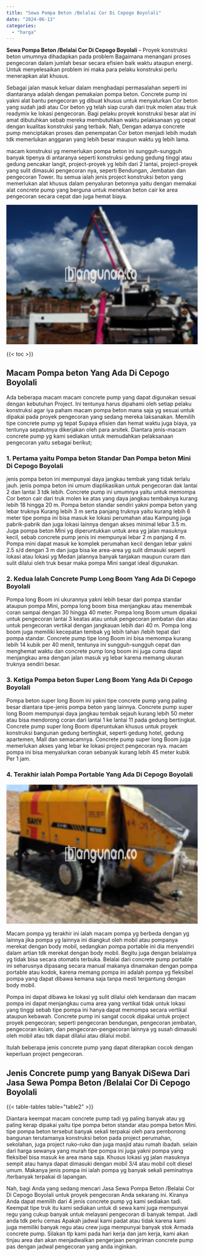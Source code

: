 ```yaml
---
title: "Sewa Pompa Beton /Belalai Cor Di Cepogo Boyolali"
date: "2024-06-13"
categories: 
  - "harga"
---
```


**Sewa Pompa Beton /Belalai Cor Di Cepogo Boyolali** – Proyek konstruksi beton umumnya dihadapkan pada problem Bagaimana menangani proses pengecoran dalam jumlah besar secara efisien baik waktu ataupun energi. Untuk menyelesaikan problem ini maka para pelaku konstruksi perlu menerapkan alat khusus.

Sebagai jalan masuk keluar dalam menghadapi permasalahan seperti ini diantaranya adalah dengan pemakaian pompa beton. Concrete pump ini yakni alat bantu pengecoran yg dibuat khusus untuk menyalurkan Cor beton yang sudah jadi atau Cor beton yg telah siap curah dari truk molen atau truk readymix ke lokasi pengecoran. Bagi pelaku proyek konstruksi besar alat ini amat dibutuhkan sebab mereka membutuhkan waktu pelaksanaan yg cepat dengan kualitas konstruksi yang terbaik. Nah, Dengan adanya concrete pump menciptakan proses dan penempatan Cor beton menjadi lebih mudah tdk memerlukan anggaran yang lebih besar maupun waktu yg lebih lama.

macam konstruksi yg memerlukan pompa beton ini sungguh-sungguh banyak tipenya di antaranya seperti konstruksi gedung gedung tinggi atau gedung pencakar langit, project-proyek yg lebih dari 2 lantai, project-proyek yang sulit dimasuki pengecoran nya, seperti Bendungan, Jembatan dan pengecoran Tower. Itu semua ialah jenis project konstruksi beton yang memerlukan alat khusus dalam penyaluran betonnya yaitu dengan memakai alat concrete pump yang berguna untuk menekan beton cair ke area pengecoran secara cepat dan juga hemat biaya.

![Sewa Pompa Beton /Belalai Cor Di Cepogo Boyolali](/images/sewa-concrete-pump-04.png)

{{< toc >}}

## Macam Pompa beton Yang Ada Di Cepogo Boyolali

Ada beberapa macam macam concrete pump yang dapat digunakan sesuai dengan kebutuhan Project. Ini tentunya harus dipahami oleh setiap pelaku konstruksi agar iya paham macam pompa beton mana saja yg sesuai untuk dipakai pada proyek pengecoran yang sedang mereka laksanakan. Memilih tipe concrete pump yg tepat Supaya efisien dan hemat waktu juga biaya, ya tentunya sepatutnya dikerjakan oleh para arsitek. Diantara jenis-macam concrete pump yg kami sediakan untuk memudahkan pelaksanaan pengecoran yaitu sebagai berikut;

### 1\. Pertama yaitu Pompa beton Standar Dan Pompa beton Mini Di Cepogo Boyolali

jenis pompa beton ini mempunyai daya jangkau tembak yang tidak terlalu jauh. jenis pompa beton ini umum diaplikasikan untuk pengecoran dak lantai 2 dan lantai 3 tdk lebih. Concrete pump ini umumnya yaitu untuk memompa Cor beton cair dari truk molen ke atas yang daya jangkau tembaknya kurang lebih 18 hingga 20 m. Pompa beton standar sendiri yakni pompa beton yang lebar truknya Kurang lebih 3 m serta panjang truknya yaitu kurang lebih 6 meter tipe pompa ini bisa masuk ke lokasi perumahan atau Kampung juga pabrik-pabrik dan juga lokasi lainnya dengan akses minimal lebar 3.5 m. Juga pompa beton Mini yg diperuntukkan untuk area yg jalan masuknya kecil, sebab concrete pump jenis ini mempunyai lebar 2 m panjang 4 m. Pompa mini dapat masuk ke komplek perumahan kecil dengan lebar yakni 2.5 s/d dengan 3 m dan juga bisa ke area-area yg sulit dimasuki seperti lokasi atau lokasi yg Medan jalannya banyak tanjakan maupun curam dan sulit dilalui oleh truk besar maka pompa Mini sangat ideal digunakan.

### 2\. Kedua Ialah Concrete Pump Long Boom Yang Ada Di Cepogo Boyolali

Pompa long Boom ini ukurannya yakni lebih besar dari pompa standar ataupun pompa Mini, pompa long boom bisa menjangkau atau menembak coran sampai dengan 30 hingga 40 meter. Pompa long Boom umum dipakai untuk pengecoran lantai 3 keatas atau untuk pengecoran jembatan dan atau untuk pengecoran vertikal dengan jangkauan lebih dari 40 m. Pompa long boom juga memiliki kecepatan tembak yg lebih tahan /lebih tepat dari pompa standar. Concrete pump tipe long Boom ini bisa memompa kurang lebih 14 kubik per 40 menit, tentunya ini sungguh-sungguh cepat dan menghemat waktu dan concrete pump long boom ini juga cuma dapat menjangkau area dengan jalan masuk yg lebar karena memang ukuran truknya sendiri besar.

### 3\. Ketiga Pompa beton Super Long Boom Yang Ada Di Cepogo Boyolali

Pompa beton super long Boom ini yakni tipe concrete pump yang paling besar diantara tipe-jenis pompa beton yang lainnya. Concrete pump super long Boom mempunyai daya jangkau tembak sejauh kurang lebih 50 meter atau bisa mendorong coran dari lantai 1 ke lantai 11 pada gedung bertingkat. Concrete pump super long Boom diperuntukan khusus untuk proyek konstruksi bangunan gedung bertingkat, seperti gedung hotel, gedung apartemen, Mall dan semacamnya. Concrete pump super long Boom juga memerlukan akses yang lebar ke lokasi project pengecoran nya. macam pompa ini bisa menyalurkan coran sebanyak kurang lebih 45 meter kubik Per 1 jam.

### 4\. Terakhir ialah Pompa Portable Yang Ada Di Cepogo Boyolali

![Sewa Pompa Beton /Belalai Cor Di Cepogo Boyolali](/images/sewa-concrete-pump-30.png)

Macam pompa yg terakhir ini ialah macam pompa yg berbeda dengan yg lainnya jika pompa yg lainnya ini diangkut oleh mobil atau pompanya merekat dengan body mobil, sedangkan pompa portable ini dia menyendiri dalam artian tdk merekat dengan body mobil. Begitu juga dengan belalainya yg tidak bisa secara otomatis terbuka. Belalai dari concrete pump portable ini seharusnya dipasang secara manual makanya dinamakan dengan pompa portable atau kodok, karena memang pompa ini adalah pompa yg fleksibel pompa yang dapat dibawa kemana saja tanpa mesti tergantung dengan body mobil.

Pompa ini dapat dibawa ke lokasi yg sulit dilalui oleh kendaraan dan macam pompa ini dapat menjangkau cuma area yang vertikal tidak untuk lokasi yang tinggi sebab tipe pompa ini hanya dapat memompa secara vertikal ataupun kebawah. Concrete pump ini sangat cocok dipakai untuk project proyek pengecoran; seperti pengecoran bendungan, pengecoran jembatan, pengecoran kolam, dan pengecoran-pengecoran lainnya yg susah dimasuki oleh mobil atau tdk dapat dilalui atau dilalui mobil.

Itulah beberapa jenis concrete pump yang dapat diterapkan cocok dengan keperluan project pengecoran.

## Jenis Concrete pump yang Banyak DiSewa Dari Jasa Sewa Pompa Beton /Belalai Cor Di Cepogo Boyolali

{{< table-tables table="table2" >}}

Diantara keempat macam concrete pump tadi yg paling banyak atau yg paling kerap dipakai yaitu tipe pompa beton standar atau pompa beton Mini. tipe pompa beton tersebut banyak sekali terpakai oleh para pemborong bangunan terutamanya konstruksi beton pada project perumahan, sekolahan, juga project ruko-ruko dan juga masjid atau rumah ibadah. selain dari harga sewanya yang murah tipe pompa ini juga yakni pompa yang fleksibel bisa masuk ke area mana saja. Khusus lokasi yg jalan masuknya sempit atau hanya dapat dimasuki dengan mobil 3/4 atau mobil colt diesel umum. Makanya jenis pompa ini ialah pompa yg banyak sekali peminatnya /terbanyak terpakai di lapangan.

Nah, bagi Anda yang sedang mencari Jasa Sewa Pompa Beton /Belalai Cor Di Cepogo Boyolali untuk proyek pengecoran Anda sekarang ini. Kiranya Anda dapat memilih dari 4 jenis concrete pump yg kami sediakan tadi. Keempat tipe truk itu kami sediakan untuk di sewa kami juga mempunyai regu yang cukup banyak untuk melayani pengecoran di banyak tempat. Jadi anda tdk perlu cemas Apakah jadwal kami padat atau tidak karena kami juga memiliki banyak regu atau crew juga mempunyai banyak stok Armada concrete pump. Silakan tlp kami pada hari kerja dan jam kerja, kami akan tinjau area dan akan menjadwalkan pengerjaan pengiriman concrete pump pas dengan jadwal pengecoran yang anda inginkan.
